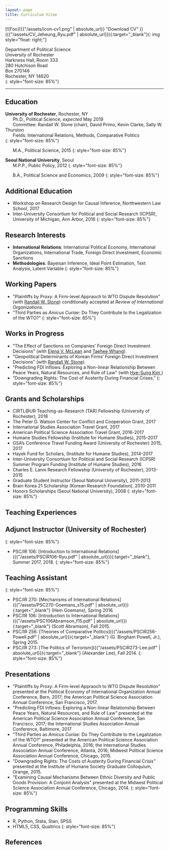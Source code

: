 ```yaml
---
layout: page
title: Curriculum Vitae
---
```


[![Foo]({{"/assets/icon-cv1.png" | absolute_url}} "Download CV" )]({{"/assets/CV_Jeheung_Ryu.pdf" | absolute_url}}){:target="_blank"}{: img style="float: right;"}

Department of Political Science <br />
University of Rochester <br />
Harkness Hall, Room 333 <br />
280 Hutchison Road <br />
Box 270146 <br />
Rochester, NY 14620 <br />
{: style="font-size: 85%"}


<hr>

## **Education** 

**University of Rochester**, Rochester, NY <br />
&nbsp;&nbsp;&nbsp;&nbsp;&nbsp;&nbsp;Ph.D., Political Science,   *expected* May 2019 <br />
&nbsp;&nbsp;&nbsp;&nbsp;&nbsp;&nbsp;Committee: Randall W. Stone (chair), David Primo, Kevin Clarke, Sally W. Thurston <br />
&nbsp;&nbsp;&nbsp;&nbsp;&nbsp;&nbsp;Fields: International Relations, Methods, Comparative Politics  <br />
{: style="font-size: 85%"}

&nbsp;&nbsp;&nbsp;&nbsp;&nbsp;&nbsp;M.A., Political Science, 2015
{: style="font-size: 85%"}

**Seoul National University**, Seoul <br />
&nbsp;&nbsp;&nbsp;&nbsp;&nbsp;&nbsp;M.P.P., Public Policy, 2012
{: style="font-size: 85%"}

&nbsp;&nbsp;&nbsp;&nbsp;&nbsp;&nbsp;B.A., Political Science and Economics, 2009
{: style="font-size: 85%"}

## **Additional Education** 

- Workshop on Research Design for Causal Inference, Northwestern Law School, 2017 <br />
- Inter-University Consortium for Political and Social Research (ICPSR), University of Michigan, Ann Arbor, 2016
{: style="font-size: 85%"}

## **Research Interests** 
- **International Relations**: International Political Economy, International Organizations, International Trade, Foreign Direct Investment, Economic Sanctions <br />
- **Methodologies**: Bayeisan Inference, Ideal Point Estimation, Text Analysis, Latent Variable
{: style="font-size: 85%"}

## **Working Papers** 
- "Plaintiffs by Proxy: A Firm-level Appraoch to WTO Dispute Resolution" (with <a href="http://www.sas.rochester.edu/psc/stone/index.html" target="_blank">Randall W. Stone</a>) conditionally accepted at *Review of International Organizations*. <br />
- "Third Parties as *Amicus Curiae*: Do They Contribute to the Legalization of the WTO?"
{: style="font-size: 85%"}


## **Works in Progress**
- "The Effect of Sanctions on Companies’ Foreign Direct Investment Decisions" (with <a href="https://elenamclean.weebly.com/" target="_blank">Elena V. McLean</a> and <a href="https://yonsei.academia.edu/TaeheeWhang" target="_blank">Taehee Whang</a>).
- "Geopolitical Determinants of Korean Firms’ Foreign Direct Investment Decisions" (with <a href="http://www.sas.rochester.edu/psc/stone/index.html" target="_blank">Randall W. Stone</a>).
- "Predicting FDI Inflows: Exploring a Non-linear Relationship Between Peace Years, Natural Resources, and Rule of Law" (with <a href="http://www.hyesungkim.org/" target="_blank">Hye-Sung Kim </a>)
- “Downgrading Rights: The Cost of Austerity During Financial Crises.”
{: style="font-size: 85%"}

## **Grants and Scholarships** 
- CIRTL@UR Teaching-as-Research (TAR) Fellowship (University of Rochester), 2018
- The Peter D. Watson Center for Conflict and Cooperation Grant, 2017
- International Studies Association Travel Grant, 2017
- American Political Science Association Travel Grant, 2016-2017
- Humane Studies Fellowship (Institute for Humane Studies), 2015-2017
- GSA’s Conference Travel Funding Award (University of Rochester) 2015, 2017
- Hayek Fund for Scholars, (Institute for Humane Studies), 2014-2017
- Inter-University Consortium for Political and Social Research (ICPSR) Summer Program Funding (Institute of Humane Studies), 2016
- Charles E. Lanni Research Fellowship (University of Rochester), 2013-2015
- Graduate Student Instructor (Seoul National University), 2011-2013
- Brain Korea 21 Scholarship (Korean Research Foundation), 2010-2011
- Honors Scholarships (Seoul National University), 2008
{: style="font-size: 85%"}

## **Teaching Experiences** 

## Adjunct Instructor (University of Rochester)
{: style="font-size: 85%"}

- PSC/IR 106: [Introduction to International Relations]({{"/assets/PSCIR106-Ryu.pdf" | absolute_url}}){:target="_blank"}, Summer 2017, 2018.
{: style="font-size: 85%"}

## Teaching Assistant
{: style="font-size: 85%"}

- PSC/IR 270: [Mechanisms of International Relations]({{"/assets/PSC270-Goemans_s15.pdf" | absolute_url}}){:target="_blank"} (Hein Goemans), Spring 2016.
- PSC/IR 106: [Introduction to International Relations]({{"/assets/PSC106Abramson_f15.pdf" | absolute_url}}){:target="_blank"} (Scott Abramson), Fall 2015.
- PSC/IR 256: [Theories of Comparative Politics]({{"/assets/PSCIR256-Powell.pdf" | absolute_url}}){:target="_blank"} (G. Bingham Powell, Jr.), Spring 2015.
- PSC/IR 273: [The Politics of Terrorism]({{"/assets/PSCIR273-Lee.pdf" | absolute_url}}){:target="_blank"} (Alexander Lee), Fall 2014.
{: style="font-size: 85%"}

## **Presentations** 
- "Plaintiffs by Proxy: A Firm-level Appraoch to WTO Dispute Resolution" presented at the Political Economy of International Organization Annual Conference, Bern, 2017; the American Political Science Association Annual Conference, San Francisco, 2017.
- "Predicting FDI Inflows: Exploring a Non-linear Relationship Between Peace Years, Natural Resources, and Rule of Law" presented at the American Political Science Association Annual Conference, San Francisco, 2017; the International Studies Association Annual Conference, Baltimore, 2017
- "Third Parties as *Amicus Curiae*: Do They Contribute to the Legalization of the WTO?" presented at the American Political Science Association Annual Conference, Philadelphia, 2016; the International Studies Association Annual Conference, Atlanta, 2016; Midwest Political Science Association Annual Conference, Chicago, 2015.
- "Downgrading Rights: The Costs of Austerity During Financial Crisis" presented at the Institute of Humane Society Graduate Colloquium, Orange, 2015.
- "Examining Causal Mechanisms Between Ethnic Diversity and Public Goods Provision: A Conjoint Analysis" presented at the Midwest Political Science Association Annual Conference, Chicago, 2014.
{: style="font-size: 85%"}

## **Programming Skills** 
- R, Python, Stata, Stan, SPSS
- HTML5, CSS, Qualtrics
{: style="font-size: 85%"}

## **References** 